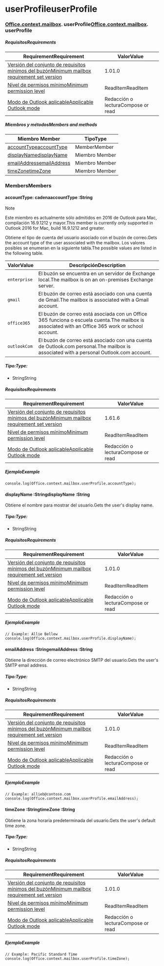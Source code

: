 
# <a name="userprofile"></a><span data-ttu-id="b5738-101">userProfile</span><span class="sxs-lookup"><span data-stu-id="b5738-101">userProfile</span></span>

### <span data-ttu-id="b5738-p101">[Office](Office.md)[.context](Office.context.md)[.mailbox](Office.context.mailbox.md). userProfile</span><span class="sxs-lookup"><span data-stu-id="b5738-p101">[Office](Office.md)[.context](Office.context.md)[.mailbox](Office.context.mailbox.md). userProfile</span></span>

##### <a name="requirements"></a><span data-ttu-id="b5738-104">Requisitos</span><span class="sxs-lookup"><span data-stu-id="b5738-104">Requirements</span></span>

|<span data-ttu-id="b5738-105">Requirement</span><span class="sxs-lookup"><span data-stu-id="b5738-105">Requirement</span></span>| <span data-ttu-id="b5738-106">Valor</span><span class="sxs-lookup"><span data-stu-id="b5738-106">Value</span></span>|
|---|---|
|[<span data-ttu-id="b5738-107">Versión del conjunto de requisitos mínimos del buzón</span><span class="sxs-lookup"><span data-stu-id="b5738-107">Minimum mailbox requirement set version</span></span>](/javascript/office/requirement-sets/outlook-api-requirement-sets)| <span data-ttu-id="b5738-108">1.0</span><span class="sxs-lookup"><span data-stu-id="b5738-108">1.0</span></span>|
|[<span data-ttu-id="b5738-109">Nivel de permisos mínimo</span><span class="sxs-lookup"><span data-stu-id="b5738-109">Minimum permission level</span></span>](https://docs.microsoft.com/outlook/add-ins/understanding-outlook-add-in-permissions)| <span data-ttu-id="b5738-110">ReadItem</span><span class="sxs-lookup"><span data-stu-id="b5738-110">ReadItem</span></span>|
|[<span data-ttu-id="b5738-111">Modo de Outlook aplicable</span><span class="sxs-lookup"><span data-stu-id="b5738-111">Applicable Outlook mode</span></span>](https://docs.microsoft.com/outlook/add-ins/#extension-points)| <span data-ttu-id="b5738-112">Redacción o lectura</span><span class="sxs-lookup"><span data-stu-id="b5738-112">Compose or read</span></span>|

##### <a name="members-and-methods"></a><span data-ttu-id="b5738-113">Miembros y métodos</span><span class="sxs-lookup"><span data-stu-id="b5738-113">Members and methods</span></span>

| <span data-ttu-id="b5738-114">Miembro	</span><span class="sxs-lookup"><span data-stu-id="b5738-114">Member</span></span> | <span data-ttu-id="b5738-115">Tipo</span><span class="sxs-lookup"><span data-stu-id="b5738-115">Type</span></span> |
|--------|------|
| [<span data-ttu-id="b5738-116">accountType</span><span class="sxs-lookup"><span data-stu-id="b5738-116">accountType</span></span>](#accounttype-string) | <span data-ttu-id="b5738-117">Member</span><span class="sxs-lookup"><span data-stu-id="b5738-117">Member</span></span> |
| [<span data-ttu-id="b5738-118">displayName</span><span class="sxs-lookup"><span data-stu-id="b5738-118">displayName</span></span>](#displayname-string) | <span data-ttu-id="b5738-119">Miembro	</span><span class="sxs-lookup"><span data-stu-id="b5738-119">Member</span></span> |
| [<span data-ttu-id="b5738-120">emailAddress</span><span class="sxs-lookup"><span data-stu-id="b5738-120">emailAddress</span></span>](#emailaddress-string) | <span data-ttu-id="b5738-121">Miembro	</span><span class="sxs-lookup"><span data-stu-id="b5738-121">Member</span></span> |
| [<span data-ttu-id="b5738-122">timeZone</span><span class="sxs-lookup"><span data-stu-id="b5738-122">timeZone</span></span>](#timezone-string) | <span data-ttu-id="b5738-123">Miembro	</span><span class="sxs-lookup"><span data-stu-id="b5738-123">Member</span></span> |

### <a name="members"></a><span data-ttu-id="b5738-124">Members</span><span class="sxs-lookup"><span data-stu-id="b5738-124">Members</span></span>

####  <a name="accounttype-string"></a><span data-ttu-id="b5738-125">accountType: cadena</span><span class="sxs-lookup"><span data-stu-id="b5738-125">accountType :String</span></span>

> [!NOTE]
> <span data-ttu-id="b5738-126">Este miembro es actualmente sólo admitidos en 2016 de Outlook para Mac, compilación 16.9.1212 y mayor.</span><span class="sxs-lookup"><span data-stu-id="b5738-126">This member is currently only supported in Outlook 2016 for Mac, build 16.9.1212 and greater.</span></span>

<span data-ttu-id="b5738-127">Obtiene el tipo de cuenta del usuario asociado con el buzón de correo.</span><span class="sxs-lookup"><span data-stu-id="b5738-127">Gets the account type of the user associated with the mailbox.</span></span> <span data-ttu-id="b5738-128">Los valores posibles se enumeran en la siguiente tabla.</span><span class="sxs-lookup"><span data-stu-id="b5738-128">The possible values are listed in the following table.</span></span>

| <span data-ttu-id="b5738-129">Valor</span><span class="sxs-lookup"><span data-stu-id="b5738-129">Value</span></span> | <span data-ttu-id="b5738-130">Descripción</span><span class="sxs-lookup"><span data-stu-id="b5738-130">Description</span></span> |
|-------|-------------|
| `enterprise` | <span data-ttu-id="b5738-131">El buzón se encuentra en un servidor de Exchange local.</span><span class="sxs-lookup"><span data-stu-id="b5738-131">The mailbox is on an on-premises Exchange server.</span></span> |
| `gmail` | <span data-ttu-id="b5738-132">El buzón de correo está asociado con una cuenta de Gmail.</span><span class="sxs-lookup"><span data-stu-id="b5738-132">The mailbox is associated with a Gmail account.</span></span> |
| `office365` | <span data-ttu-id="b5738-133">El buzón de correo está asociada con un Office 365 funciona o escuela cuenta.</span><span class="sxs-lookup"><span data-stu-id="b5738-133">The mailbox is associated with an Office 365 work or school account.</span></span> |
| `outlookCom` | <span data-ttu-id="b5738-134">El buzón de correo está asociado con una cuenta de Outlook.com personal.</span><span class="sxs-lookup"><span data-stu-id="b5738-134">The mailbox is associated with a personal Outlook.com account.</span></span> |

##### <a name="type"></a><span data-ttu-id="b5738-135">Tipo:</span><span class="sxs-lookup"><span data-stu-id="b5738-135">Type:</span></span>

*   <span data-ttu-id="b5738-136">String</span><span class="sxs-lookup"><span data-stu-id="b5738-136">String</span></span>

##### <a name="requirements"></a><span data-ttu-id="b5738-137">Requisitos</span><span class="sxs-lookup"><span data-stu-id="b5738-137">Requirements</span></span>

|<span data-ttu-id="b5738-138">Requirement</span><span class="sxs-lookup"><span data-stu-id="b5738-138">Requirement</span></span>| <span data-ttu-id="b5738-139">Valor</span><span class="sxs-lookup"><span data-stu-id="b5738-139">Value</span></span>|
|---|---|
|[<span data-ttu-id="b5738-140">Versión del conjunto de requisitos mínimos del buzón</span><span class="sxs-lookup"><span data-stu-id="b5738-140">Minimum mailbox requirement set version</span></span>](/javascript/office/requirement-sets/outlook-api-requirement-sets)| <span data-ttu-id="b5738-141">1.6</span><span class="sxs-lookup"><span data-stu-id="b5738-141">1.6</span></span> |
|[<span data-ttu-id="b5738-142">Nivel de permisos mínimo</span><span class="sxs-lookup"><span data-stu-id="b5738-142">Minimum permission level</span></span>](https://docs.microsoft.com/outlook/add-ins/understanding-outlook-add-in-permissions)| <span data-ttu-id="b5738-143">ReadItem</span><span class="sxs-lookup"><span data-stu-id="b5738-143">ReadItem</span></span>|
|[<span data-ttu-id="b5738-144">Modo de Outlook aplicable</span><span class="sxs-lookup"><span data-stu-id="b5738-144">Applicable Outlook mode</span></span>](https://docs.microsoft.com/outlook/add-ins/#extension-points)| <span data-ttu-id="b5738-145">Redacción o lectura</span><span class="sxs-lookup"><span data-stu-id="b5738-145">Compose or read</span></span>|

##### <a name="example"></a><span data-ttu-id="b5738-146">Ejemplo</span><span class="sxs-lookup"><span data-stu-id="b5738-146">Example</span></span>

```
console.log(Office.context.mailbox.userProfile.accountType);
```

####  <a name="displayname-string"></a><span data-ttu-id="b5738-147">displayName :String</span><span class="sxs-lookup"><span data-stu-id="b5738-147">displayName :String</span></span>

<span data-ttu-id="b5738-148">Obtiene el nombre para mostrar del usuario.</span><span class="sxs-lookup"><span data-stu-id="b5738-148">Gets the user's display name.</span></span>

##### <a name="type"></a><span data-ttu-id="b5738-149">Tipo:</span><span class="sxs-lookup"><span data-stu-id="b5738-149">Type:</span></span>

*   <span data-ttu-id="b5738-150">String</span><span class="sxs-lookup"><span data-stu-id="b5738-150">String</span></span>

##### <a name="requirements"></a><span data-ttu-id="b5738-151">Requisitos</span><span class="sxs-lookup"><span data-stu-id="b5738-151">Requirements</span></span>

|<span data-ttu-id="b5738-152">Requirement</span><span class="sxs-lookup"><span data-stu-id="b5738-152">Requirement</span></span>| <span data-ttu-id="b5738-153">Valor</span><span class="sxs-lookup"><span data-stu-id="b5738-153">Value</span></span>|
|---|---|
|[<span data-ttu-id="b5738-154">Versión del conjunto de requisitos mínimos del buzón</span><span class="sxs-lookup"><span data-stu-id="b5738-154">Minimum mailbox requirement set version</span></span>](/javascript/office/requirement-sets/outlook-api-requirement-sets)| <span data-ttu-id="b5738-155">1.0</span><span class="sxs-lookup"><span data-stu-id="b5738-155">1.0</span></span>|
|[<span data-ttu-id="b5738-156">Nivel de permisos mínimo</span><span class="sxs-lookup"><span data-stu-id="b5738-156">Minimum permission level</span></span>](https://docs.microsoft.com/outlook/add-ins/understanding-outlook-add-in-permissions)| <span data-ttu-id="b5738-157">ReadItem</span><span class="sxs-lookup"><span data-stu-id="b5738-157">ReadItem</span></span>|
|[<span data-ttu-id="b5738-158">Modo de Outlook aplicable</span><span class="sxs-lookup"><span data-stu-id="b5738-158">Applicable Outlook mode</span></span>](https://docs.microsoft.com/outlook/add-ins/#extension-points)| <span data-ttu-id="b5738-159">Redacción o lectura</span><span class="sxs-lookup"><span data-stu-id="b5738-159">Compose or read</span></span>|

##### <a name="example"></a><span data-ttu-id="b5738-160">Ejemplo</span><span class="sxs-lookup"><span data-stu-id="b5738-160">Example</span></span>

```
// Example: Allie Bellew
console.log(Office.context.mailbox.userProfile.displayName);
```

####  <a name="emailaddress-string"></a><span data-ttu-id="b5738-161">emailAddress :String</span><span class="sxs-lookup"><span data-stu-id="b5738-161">emailAddress :String</span></span>

<span data-ttu-id="b5738-162">Obtiene la dirección de correo electrónico SMTP del usuario.</span><span class="sxs-lookup"><span data-stu-id="b5738-162">Gets the user's SMTP email address.</span></span>

##### <a name="type"></a><span data-ttu-id="b5738-163">Tipo:</span><span class="sxs-lookup"><span data-stu-id="b5738-163">Type:</span></span>

*   <span data-ttu-id="b5738-164">String</span><span class="sxs-lookup"><span data-stu-id="b5738-164">String</span></span>

##### <a name="requirements"></a><span data-ttu-id="b5738-165">Requisitos</span><span class="sxs-lookup"><span data-stu-id="b5738-165">Requirements</span></span>

|<span data-ttu-id="b5738-166">Requirement</span><span class="sxs-lookup"><span data-stu-id="b5738-166">Requirement</span></span>| <span data-ttu-id="b5738-167">Valor</span><span class="sxs-lookup"><span data-stu-id="b5738-167">Value</span></span>|
|---|---|
|[<span data-ttu-id="b5738-168">Versión del conjunto de requisitos mínimos del buzón</span><span class="sxs-lookup"><span data-stu-id="b5738-168">Minimum mailbox requirement set version</span></span>](/javascript/office/requirement-sets/outlook-api-requirement-sets)| <span data-ttu-id="b5738-169">1.0</span><span class="sxs-lookup"><span data-stu-id="b5738-169">1.0</span></span>|
|[<span data-ttu-id="b5738-170">Nivel de permisos mínimo</span><span class="sxs-lookup"><span data-stu-id="b5738-170">Minimum permission level</span></span>](https://docs.microsoft.com/outlook/add-ins/understanding-outlook-add-in-permissions)| <span data-ttu-id="b5738-171">ReadItem</span><span class="sxs-lookup"><span data-stu-id="b5738-171">ReadItem</span></span>|
|[<span data-ttu-id="b5738-172">Modo de Outlook aplicable</span><span class="sxs-lookup"><span data-stu-id="b5738-172">Applicable Outlook mode</span></span>](https://docs.microsoft.com/outlook/add-ins/#extension-points)| <span data-ttu-id="b5738-173">Redacción o lectura</span><span class="sxs-lookup"><span data-stu-id="b5738-173">Compose or read</span></span>|

##### <a name="example"></a><span data-ttu-id="b5738-174">Ejemplo</span><span class="sxs-lookup"><span data-stu-id="b5738-174">Example</span></span>

```
// Example: allieb@contoso.com
console.log(Office.context.mailbox.userProfile.emailAddress);
```

####  <a name="timezone-string"></a><span data-ttu-id="b5738-175">timeZone :String</span><span class="sxs-lookup"><span data-stu-id="b5738-175">timeZone :String</span></span>

<span data-ttu-id="b5738-176">Obtiene la zona horaria predeterminada del usuario.</span><span class="sxs-lookup"><span data-stu-id="b5738-176">Gets the user's default time zone.</span></span>

##### <a name="type"></a><span data-ttu-id="b5738-177">Tipo:</span><span class="sxs-lookup"><span data-stu-id="b5738-177">Type:</span></span>

*   <span data-ttu-id="b5738-178">String</span><span class="sxs-lookup"><span data-stu-id="b5738-178">String</span></span>

##### <a name="requirements"></a><span data-ttu-id="b5738-179">Requisitos</span><span class="sxs-lookup"><span data-stu-id="b5738-179">Requirements</span></span>

|<span data-ttu-id="b5738-180">Requirement</span><span class="sxs-lookup"><span data-stu-id="b5738-180">Requirement</span></span>| <span data-ttu-id="b5738-181">Valor</span><span class="sxs-lookup"><span data-stu-id="b5738-181">Value</span></span>|
|---|---|
|[<span data-ttu-id="b5738-182">Versión del conjunto de requisitos mínimos del buzón</span><span class="sxs-lookup"><span data-stu-id="b5738-182">Minimum mailbox requirement set version</span></span>](/javascript/office/requirement-sets/outlook-api-requirement-sets)| <span data-ttu-id="b5738-183">1.0</span><span class="sxs-lookup"><span data-stu-id="b5738-183">1.0</span></span>|
|[<span data-ttu-id="b5738-184">Nivel de permisos mínimo</span><span class="sxs-lookup"><span data-stu-id="b5738-184">Minimum permission level</span></span>](https://docs.microsoft.com/outlook/add-ins/understanding-outlook-add-in-permissions)| <span data-ttu-id="b5738-185">ReadItem</span><span class="sxs-lookup"><span data-stu-id="b5738-185">ReadItem</span></span>|
|[<span data-ttu-id="b5738-186">Modo de Outlook aplicable</span><span class="sxs-lookup"><span data-stu-id="b5738-186">Applicable Outlook mode</span></span>](https://docs.microsoft.com/outlook/add-ins/#extension-points)| <span data-ttu-id="b5738-187">Redacción o lectura</span><span class="sxs-lookup"><span data-stu-id="b5738-187">Compose or read</span></span>|

##### <a name="example"></a><span data-ttu-id="b5738-188">Ejemplo</span><span class="sxs-lookup"><span data-stu-id="b5738-188">Example</span></span>

```
// Example: Pacific Standard Time
console.log(Office.context.mailbox.userProfile.timeZone);
```